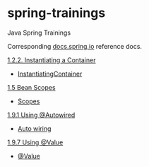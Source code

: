 # spring-trainings

Java Spring Trainings

Corresponding [docs.spring.io](https://docs.spring.io/spring-framework/docs/current/reference/html/index.html) reference docs.

[1.2.2. Instantiating a Container](https://docs.spring.io/spring-framework/docs/current/reference/html/core.html#beans-factory-instantiation)
* [InstantiatingContainer](https://github.com/a-f-larionov/spring-trainings/blob/main/src/test/java/demo002/container/InstantiatingContainer.java)

[1.5 Bean Scopes](https://docs.spring.io/spring-framework/docs/current/reference/html/core.html#beans-factory-scopes)
* [Scopes](https://github.com/a-f-larionov/spring-trainings/tree/main/src/test/java/demo002/scopes)

[1.9.1 Using @Autowired](https://docs.spring.io/spring-framework/docs/current/reference/html/core.html#beans-autowired-annotation)
* [Auto wiring](https://github.com/a-f-larionov/spring-trainings/tree/main/src/test/java/demo002/autowiring)

[1.9.7 Using @Value](https://docs.spring.io/spring-framework/docs/current/reference/html/core.html#beans-value-annotations)
* [@Value](https://github.com/a-f-larionov/spring-trainings/tree/main/src/test/java/demo002/value)